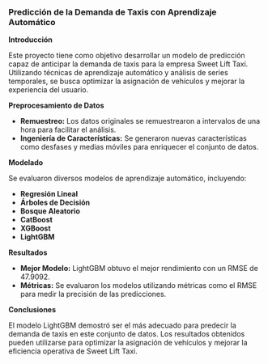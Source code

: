 ### **Predicción de la Demanda de Taxis con Aprendizaje Automático**

**Introducción**

Este proyecto tiene como objetivo desarrollar un modelo de predicción capaz de anticipar la demanda de taxis para la empresa Sweet Lift Taxi. Utilizando técnicas de aprendizaje automático y análisis de series temporales, se busca optimizar la asignación de vehículos y mejorar la experiencia del usuario.


**Preprocesamiento de Datos**

* **Remuestreo:** Los datos originales se remuestrearon a intervalos de una hora para facilitar el análisis.
* **Ingeniería de Características:** Se generaron nuevas características como desfases y medias móviles para enriquecer el conjunto de datos.

**Modelado**

Se evaluaron diversos modelos de aprendizaje automático, incluyendo:

* **Regresión Lineal**
* **Árboles de Decisión**
* **Bosque Aleatorio**
* **CatBoost**
* **XGBoost**
* **LightGBM**

**Resultados**

* **Mejor Modelo:** LightGBM obtuvo el mejor rendimiento con un RMSE de 47.9092.
* **Métricas:** Se evaluaron los modelos utilizando métricas como el RMSE para medir la precisión de las predicciones.


**Conclusiones**

El modelo LightGBM demostró ser el más adecuado para predecir la demanda de taxis en este conjunto de datos. Los resultados obtenidos pueden utilizarse para optimizar la asignación de vehículos y mejorar la eficiencia operativa de Sweet Lift Taxi.

